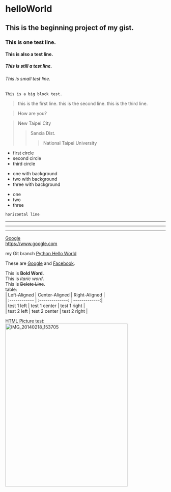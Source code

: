 # helloWorld
## This is the beginning project of my gist.
### This is one test line.
#### This is also a test line.
##### This is still a test line.
###### This is small test line.
``` This is a big block test. ```
> this is the first line.
> this is the second line.
> this is the third line.

> How are you?

> New Taipei City
>> Sanxia Dist.
>>> National
>>> Taipei
>>> University

* first circle
* second circle
* third circle

+ one with background
+ two with background
+ three with background

- one
- two
- three

``` horizontal line ```
___ 
--- 
*** 
[Google](https://www.google.com)   
<https://www.google.com>  
  
my Git branch [Python Hello World](/helloWorld.py)

These are [Google][1] and [Facebook][2].

  [1]: https://www.google.com/
  [2]: https://www.facebook.com/?ref=home/
  
This is **Bold Word**.  
This is *itaric word*.  
This is ~~Delete Line~~.  
table:  
| Left-Aligned | Center-Aligned | Right-Aligned |  
| :------------ | :--------------: | -------------:|  
| test 1 left  | test 1 center  | test 1 right |  
| test 2 left  | test 2 center  | test 2 right |  

HTML Picture test:  
<a data-flickr-embed="true"  href="https://www.flickr.com/gp/110756426@N06/jS72E0" title="IMG_20140218_153705"><img src="https://farm4.staticflickr.com/3853/14822695093_632dba1af4_k.jpg" width="384" height="512" alt="IMG_20140218_153705"></a>  
